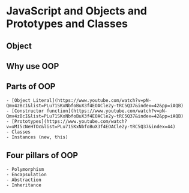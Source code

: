 # JavaScript and Objects and Prototypes and Classes


## Object


## Why use OOP


## Parts of OOP
    - [Object Literal](https://www.youtube.com/watch?v=pN-Qmv4zBcI&list=PLu71SKxNbfoBuX3f4EOACle2y-tRC5Q37&index=42&pp=iAQB)
    - [Constructor function](https://www.youtube.com/watch?v=pN-Qmv4zBcI&list=PLu71SKxNbfoBuX3f4EOACle2y-tRC5Q37&index=42&pp=iAQB)
    - [Prototypes](https://www.youtube.com/watch?v=uMI5cNeHTOc&list=PLu71SKxNbfoBuX3f4EOACle2y-tRC5Q37&index=44)
    - Classes
    - Instances (new, this)


## Four pillars of OOP
    - Polymorphism
    - Encapsulation
    - Abstraction
    - Inheritance